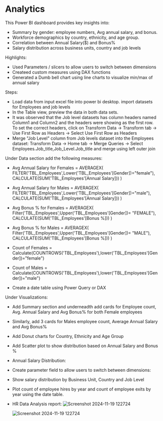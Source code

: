 # Analytics

This Power BI dashboard provides key insights into:
- Summary by gender: employee numbers, Avg annual salary, and bonus.
- Workforce demographics by country, ethnicity, and age group.
- Correlation between Annual Salary($) and Bonus%
- Salary distribution across business units, country and job levels 

Highlights: 
- Used Parameters / slicers to allow users to switch between dimensions
- Createed custom measures using DAX functions 
- Generated a Dumb bell chart using line charts to visualize min/max of annual salary

Steps:
- Load data from input excel file into power bi desktop. import datasets for Employees and job levels
- In the Table view, preview the data in both data sets.
- It was observed that the Job level datasets has column headers named Column1 and Column2 and the headers were showing as the first row. To set the correct headers, click on Transform Data -> Transform tab -> Use First Row as Headers -> Select Use First Row as Headers
- Merge "Job Level" column from Job levels dataset into the Employees dataset:
 Transform Data -> Home tab -> Merge Queries -> Select Employees.Job_title,Job_Level.Job_title and merge using left outer join

Under Data section add the following measures:
- Avg Annual Salary for Females = 
AVERAGEX(
	FILTER('TBL_Employees',Lower('TBL_Employees'[Gender])="female"),
	CALCULATE(SUM('TBL_Employees'[Annual Salary]))
)
- Avg Annual Salary for Males = 
AVERAGEX(
	FILTER('TBL_Employees',Lower('TBL_Employees'[Gender])="male"),
	CALCULATE(SUM('TBL_Employees'[Annual Salary]))
)
- Avg Bonus % for Females = 
AVERAGEX(
	Filter('TBL_Employees',Upper('TBL_Employees'[Gender])= "FEMALE"),
	CALCULATE(SUM('TBL_Employees'[Bonus %]))
)
- Avg Bonus % for Males = 
AVERAGEX(
	Filter('TBL_Employees',Upper('TBL_Employees'[Gender])= "MALE"),
	CALCULATE(SUM('TBL_Employees'[Bonus %]))
)
- Count of Females = Calculate(COUNTROWS('TBL_Employees'),lower('TBL_Employees'[Gender])="female")
- Count of Males = Calculate(COUNTROWS('TBL_Employees'),lower('TBL_Employees'[Gender])="male")

- Create a date table using Power Query or DAX

Under Visualizations:
- Add Summary section and underneadth add cards for Employee count, Avg. Annual Salary and Avg Bonus% for both Female employees
- Similarly, add 3 cards for Males employee count, Average Annual Salary and Avg Bonus%
- Add Donut charts for Country, Ethnicity and Age Group
- Add Scatter plot to show distribution based on Annual Salary and Bonus %
- Annual Salary Distribution:
- Create  parameter field to allow users to switch between dimensions:
- Show salary distribution by Business Unit, Country and Job Level
- Plot count of employee hires by year and count of employee exits by year using the date table. 

- HR Data Analysis report:
  ![Screenshot 2024-11-19 122724](https://github.com/user-attachments/assets/24c1a712-a95e-428b-adba-97235a7d5ba7)

  ![Screenshot 2024-11-19 122724](https://github.com/user-attachments/assets/853ba75a-5d9b-4912-acea-0a47cfc5c4a5)
